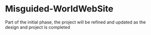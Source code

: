 # Misguided-WorldWebSite
Part of the initial phase, the project will be refined and updated as the design and project is completed

